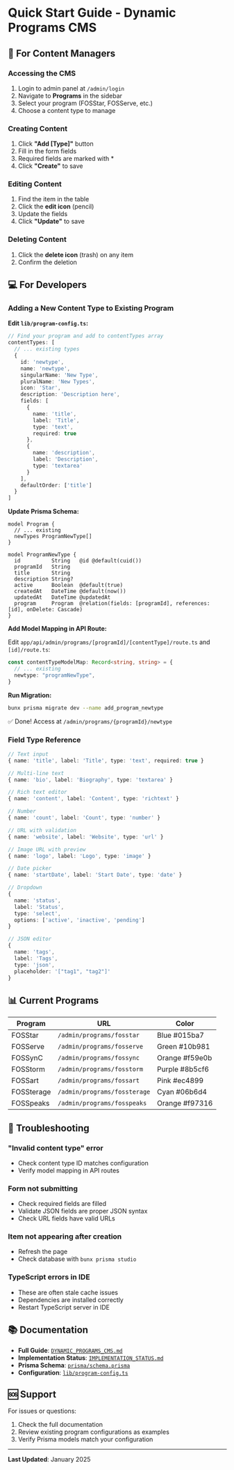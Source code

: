 # Quick Start Guide - Dynamic Programs CMS

## 🚀 For Content Managers

### Accessing the CMS
1. Login to admin panel at `/admin/login`
2. Navigate to **Programs** in the sidebar
3. Select your program (FOSStar, FOSServe, etc.)
4. Choose a content type to manage

### Creating Content
1. Click **"Add [Type]"** button
2. Fill in the form fields
3. Required fields are marked with *
4. Click **"Create"** to save

### Editing Content
1. Find the item in the table
2. Click the **edit icon** (pencil)
3. Update the fields
4. Click **"Update"** to save

### Deleting Content
1. Click the **delete icon** (trash) on any item
2. Confirm the deletion

## 💻 For Developers

### Adding a New Content Type to Existing Program

**Edit `lib/program-config.ts`:**

```typescript
// Find your program and add to contentTypes array
contentTypes: [
  // ... existing types
  {
    id: 'newtype',
    name: 'newtype',
    singularName: 'New Type',
    pluralName: 'New Types',
    icon: 'Star',
    description: 'Description here',
    fields: [
      { 
        name: 'title', 
        label: 'Title', 
        type: 'text', 
        required: true 
      },
      { 
        name: 'description', 
        label: 'Description', 
        type: 'textarea' 
      }
    ],
    defaultOrder: ['title']
  }
]
```

**Update Prisma Schema:**

```prisma
model Program {
  // ... existing
  newTypes ProgramNewType[]
}

model ProgramNewType {
  id          String   @id @default(cuid())
  programId   String
  title       String
  description String?
  active      Boolean  @default(true)
  createdAt   DateTime @default(now())
  updatedAt   DateTime @updatedAt
  program     Program  @relation(fields: [programId], references: [id], onDelete: Cascade)
}
```

**Add Model Mapping in API Route:**

Edit `app/api/admin/programs/[programId]/[contentType]/route.ts` and `[id]/route.ts`:

```typescript
const contentTypeModelMap: Record<string, string> = {
  // ... existing
  newtype: "programNewType",
}
```

**Run Migration:**

```bash
bunx prisma migrate dev --name add_program_newtype
```

✅ Done! Access at `/admin/programs/{programId}/newtype`

### Field Type Reference

```typescript
// Text input
{ name: 'title', label: 'Title', type: 'text', required: true }

// Multi-line text
{ name: 'bio', label: 'Biography', type: 'textarea' }

// Rich text editor
{ name: 'content', label: 'Content', type: 'richtext' }

// Number
{ name: 'count', label: 'Count', type: 'number' }

// URL with validation
{ name: 'website', label: 'Website', type: 'url' }

// Image URL with preview
{ name: 'logo', label: 'Logo', type: 'image' }

// Date picker
{ name: 'startDate', label: 'Start Date', type: 'date' }

// Dropdown
{ 
  name: 'status', 
  label: 'Status', 
  type: 'select',
  options: ['active', 'inactive', 'pending']
}

// JSON editor
{ 
  name: 'tags', 
  label: 'Tags', 
  type: 'json',
  placeholder: '["tag1", "tag2"]'
}
```

## 📊 Current Programs

| Program | URL | Color |
|---------|-----|-------|
| FOSStar | `/admin/programs/fosstar` | Blue #015ba7 |
| FOSServe | `/admin/programs/fosserve` | Green #10b981 |
| FOSSynC | `/admin/programs/fossync` | Orange #f59e0b |
| FOSStorm | `/admin/programs/fosstorm` | Purple #8b5cf6 |
| FOSSart | `/admin/programs/fossart` | Pink #ec4899 |
| FOSSterage | `/admin/programs/fossterage` | Cyan #06b6d4 |
| FOSSpeaks | `/admin/programs/fosspeaks` | Orange #f97316 |

## 🔧 Troubleshooting

### "Invalid content type" error
- Check content type ID matches configuration
- Verify model mapping in API routes

### Form not submitting
- Check required fields are filled
- Validate JSON fields are proper JSON syntax
- Check URL fields have valid URLs

### Item not appearing after creation
- Refresh the page
- Check database with `bunx prisma studio`

### TypeScript errors in IDE
- These are often stale cache issues
- Dependencies are installed correctly
- Restart TypeScript server in IDE

## 📚 Documentation

- **Full Guide**: [`DYNAMIC_PROGRAMS_CMS.md`](DYNAMIC_PROGRAMS_CMS.md)
- **Implementation Status**: [`IMPLEMENTATION_STATUS.md`](IMPLEMENTATION_STATUS.md)
- **Prisma Schema**: [`prisma/schema.prisma`](prisma/schema.prisma)
- **Configuration**: [`lib/program-config.ts`](lib/program-config.ts)

## 🆘 Support

For issues or questions:
1. Check the full documentation
2. Review existing program configurations as examples
3. Verify Prisma models match your configuration

---

**Last Updated**: January 2025

